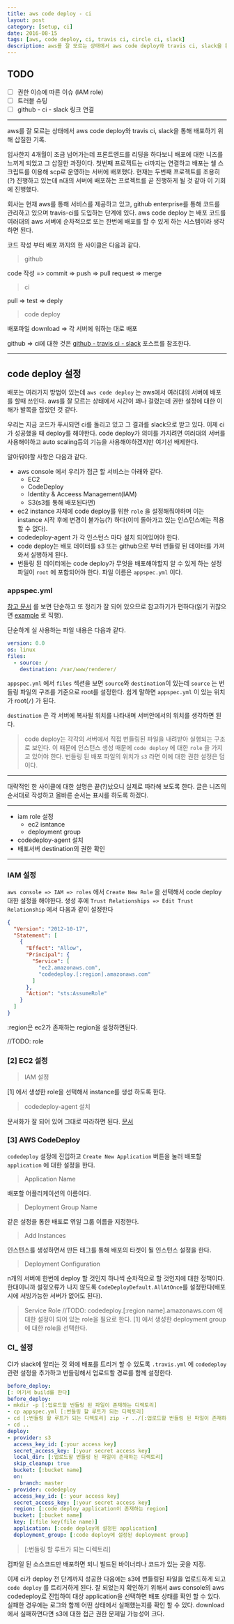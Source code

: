 ```yaml
---
title: aws code deploy - ci
layout: post
category: [setup, ci]
date: 2016-08-15
tags: [aws, code deploy, ci, travis ci, circle ci, slack]
description: aws를 잘 모르는 상태에서 aws code deploy와 travis ci, slack을 통해 배포하기 위해 삽질한 기록.
---
```



## TODO

- [ ] 권한 이슈에 따른 이슈 (IAM role)
- [ ] 트러블 슈팅
- [ ] github - ci - slack 링크 연결

---

aws를 잘 모르는 상태에서 aws code deploy와 travis ci, slack을 통해 배포하기 위해 삽질한 기록.

입사한지 4개월이 조금 넘어가는데 프론트엔드를 리딩을 하다보니 배포에 대한 니즈를 느끼게 되었고 그 삽질한 과정이다. 첫번째 프로젝트는 ci까지는 연결하고 배포는 쉘 스크립트를 이용해 scp로 운영하는 서버에 배포했다. 현재는 두번째 프로젝트를 조용히(?) 진행하고 있는데 n대의 서버에 배포하는 프로젝트를 곧 진행하게 될 것 같아 이 기회에 진행했다.

회사는 현재 aws를 통해 서비스를 제공하고 있고, github enterprise를 통해 코드를 관리하고 있으며 travis-ci를 도입하는 단계에 있다. aws code deploy 는 배포 코드를 여러대의 aws 서버에 순차적으로 또는 한번에 배포를 할 수 있게 하는 시스템이라 생각하면 된다.

코드 작성 부터 배포 까지의 한 사이클은 다음과 같다.

> github

code 작성 => commit => push => pull request => merge

> ci

pull => test => deply

> code deploy

배포파일 download => 각 서버에 워하는 대로 배포

github => ci에 대한 것은 [github - travis ci - slack](XXX) 포스트를 참조한다.

---

## code deploy 설정

배포는 여러가지 방법이 있는데 `aws code deploy` 는 aws에서 여러대의 서버에 배포를 할때 쓰인다. aws를 잘 모르는 상태에서 시간이 꽤나 걸렸는데 권한 설정에 대한 이해가 발목을 잡았던 것 같다.

우리는 지금 코드가 푸시되면 ci를 돌리고 있고 그 결과를 slack으로 받고 있다. 이제 ci가 성공했을 때 deploy를 해야한다. code deploy가 의미를 가지려면 여러대의 서버를 사용해야하고 auto scaling등의 기능을 사용해야하겠지만 여기선 배제한다.

알아둬야할 사항은 다음과 같다.

* aws console 에서 우리가 접근 할 서비스는 아래와 같다.
    * EC2
    * CodeDeploy
    * Identity & Acceess Management(IAM)
    * S3(s3를 통해 배포된다면)
* ec2 instance 자체에 code deploy를 위한 `role` 을 설정해줘야하며 이는 instance 시작 후에 변경이 불가능(?) 하다(이미 돌아가고 있는 인스턴스에는 적용할 수 없다).
* codedeploy-agent 가 각 인스턴스 마다 설치 되어있어야 한다.
* code deploy는 배포 데이터를 s3 또는 github으로 부터 번들링 된 데이터를 가져와서 실행하게 된다.
* 번들링 된 데이터에는 code deploy가 무엇을 배포해야할지 알 수 있게 하는 설정파일이 `root` 에 포함되어야 한다. 파일 이름은 `appspec.yml` 이다.

### appspec.yml

[참고 문서](http://docs.aws.amazon.com/ko_kr/codedeploy/latest/userguide/app-spec-ref.html) 를 보면 단순하고 또 정리가 잘 되어 있으므로 참고하기가 편하다(읽기 귀찮으면 [example](http://docs.aws.amazon.com/ko_kr/codedeploy/latest/userguide/app-spec-ref-example.html) 로 직행).

단순하게 실 사용하는 파일 내용은 다음과 같다.

```yaml
version: 0.0
os: linux
files:
  - source: /
    destination: /var/www/renderer/
```

`appspec.yml` 에서 `files` 섹션을 보면 `source`와 `destination`이 있는데 `source` 는 번들링 파일의 구조를 기준으로 root를 설정한다. 쉽게 말하면 `appspec.yml` 이 있는 위치가 root(`/`) 가 된다.

`destination` 은 각 서버에 복사될 위치를 나타내며 서버안에서의 위치를 생각하면 된다. 

> code deploy는 각각의 서버에서 직접 번들링된 파일을 내려받아 실행되는 구조로 보인다. 이 때문에 인스턴스 생성 때문에 `code deploy` 에 대한 `role` 을 가지고 있어야 한다. 번들링 된 배포 파일의 위치가 `s3` 라면 이에 대한 권한 설정은 덤이다. 

---

대략적인 한 사이클에 대한 설명은 끝(?)났으니 실제로 따라해 보도록 한다. 글은 니즈의 순서대로 작성하고 올바른 순서는 표시를 하도록 하겠다.

---
* iam role 설정
    * ec2 isntance
    * deployment group
* codedeploy-agent 설치
* 배포서버 destination의 권한 확인
---

### IAM 설정

`aws console => IAM => roles` 에서 `Create New Role` 을 선택해서 code deploy 대한 설정을 해야한다. 생성 후에 `Trust Relationships => Edit Trust Relationship` 에서 다음과 같이 설정한다

```json
{
  "Version": "2012-10-17",
  "Statement": [
    {
      "Effect": "Allow",
      "Principal": {
        "Service": [
          "ec2.amazonaws.com",
          "codedeploy.[:region].amazonaws.com"
        ]
      },
      "Action": "sts:AssumeRole"
    }
  ]
}
```

:region은 ec2가 존재하는 region을 설정하면된다.

//TODO: role

### [2] EC2 설정

> IAM 설정

[1] 에서 생성한 role을 선택해서 instance를 생성 하도록 한다.

> codedeploy-agent 설치

문서화가 잘 되어 있어 그대로 따라하면 된다. [문서](http://docs.aws.amazon.com/ko_kr/codedeploy/latest/userguide/how-to-run-agent-install.html)

### [3] AWS CodeDeploy

`codedeploy` 설정에 진입하고 `Create New Application` 버튼을 눌러 배포할 `application` 에 대한 설정을 한다.

> Application Name

배포할 어플리케이션의 이름이다.

> Deployment Group Name

같은 설정을 통한 배포로 엮일 그룹 이름을 지정한다.

> Add Instances

인스턴스를 생성하면서 만든 태그를 통해 배포의 타겟이 될 인스턴스 설정을 한다.

> Deployment Configuration

n개의 서버에 한번에 deploy 할 것인지 하나씩 순차적으로 할 것인지에 대한 정책이다. 한대이니까 설정오류가 나지 않도록 `CodeDeployDefault.AllAtOnce`를 설정한다(배포시에 서빙가능한 서버가 없어도 된다).

> Service Role
    //TODO: codedeploy.[:region name].amazonaws.com 에 대한 설정이 되어 있는 role을 필요로 한다.
    [1] 에서 생성한 deployment group 에 대한 role을 선택한다.

### CI_ 설정

CI가 slack에 알리는 것 외에 배포를 트리거 할 수 있도록 `.travis.yml` 에 `codedeploy` 관련 설정을 추가하고 번들링해서 업로드할 경로를 함께 설정한다.

```yml
before_deploy:
[: 여기서 build를 한다]
before_deploy:
- mkdir -p [:업로드할 번들링 된 파일이 존재하는 디렉토리]
- cp appspec.yml [:번들링 할 루트가 되는 디렉토리]
- cd [:번들링 할 루트가 되는 디렉토리] zip -r ../[:업로드할 번들링 된 파일이 존재하는 디렉토리]/[:file key(file name)] .
- cd ..
deploy:
- provider: s3
  access_key_id: [:your access key]
  secret_access_key: [:your secret access key]
  local_dir: [:업로드할 번들링 된 파일이 존재하는 디렉토리]
  skip_cleanup: true
  bucket: [:bucket name]
  on:
    branch: master
- provider: codedeploy
  access_key_id: [: your access key]
  secret_access_key: [:your secret access key]
  region: [:code deploy application이 존재하는 region]
  bucket: [:bucket name]
  key: [:file key(file name)]
  application: [:code deploy에 설정된 application]
  deployment_group: [:code deploy에 설정된 deployment group]
```

> [:번들링 할 루트가 되는 디렉토리]

컴파일 된 소스코드만 배포하면 되니 빌드된 바이너리나 코드가 있는 곳을 지정.

이제 ci가 deploy 전 단계까지 성공한 다음에는 s3에 번들링된 파일을 업로드하게 되고 `code deploy` 를 트리거하게 된다. 잘 되었는지 확인하기 위해서 aws console의 aws codedeploy로 진입하여 대상 application을 선택하면 배포 상태를 확인 할 수 있다. 실패한 경우에는 로그와 함께 어떤 상태에서 실패했는지를 확인 할 수 있다. download 에서 실패하면다면 s3에 대한 접근 권한 문제일 가능성이 크다.
